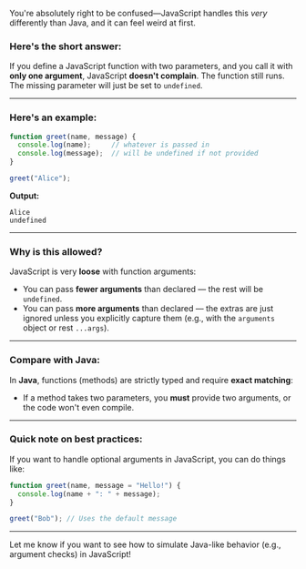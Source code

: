 You're absolutely right to be confused—JavaScript handles this *very* differently than Java, and it can feel weird at first.

### Here's the short answer:

If you define a JavaScript function with two parameters, and you call it with **only one argument**, JavaScript **doesn't complain**. The function still runs. The missing parameter will just be set to `undefined`.

---

### Here's an example:

```javascript
function greet(name, message) {
  console.log(name);     // whatever is passed in
  console.log(message);  // will be undefined if not provided
}

greet("Alice");
```

**Output:**

```
Alice
undefined
```

---

### Why is this allowed?

JavaScript is very **loose** with function arguments:

* You can pass **fewer arguments** than declared — the rest will be `undefined`.
* You can pass **more arguments** than declared — the extras are just ignored unless you explicitly capture them (e.g., with the `arguments` object or rest `...args`).

---

### Compare with Java:

In **Java**, functions (methods) are strictly typed and require **exact matching**:

* If a method takes two parameters, you **must** provide two arguments, or the code won't even compile.

---

### Quick note on best practices:

If you want to handle optional arguments in JavaScript, you can do things like:

```javascript
function greet(name, message = "Hello!") {
  console.log(name + ": " + message);
}

greet("Bob"); // Uses the default message
```

---

Let me know if you want to see how to simulate Java-like behavior (e.g., argument checks) in JavaScript!

